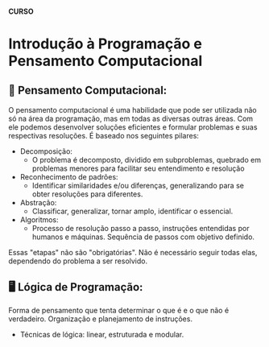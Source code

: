 #### CURSO
# Introdução à Programação e Pensamento Computacional

## 👤 Pensamento Computacional:
O pensamento computacional é uma habilidade que pode ser utilizada não só na área da programação, mas em todas as diversas outras áreas. Com ele podemos desenvolver soluções eficientes e formular problemas e suas respectivas resoluções. É baseado nos seguintes pilares:

- Decomposição:
    - O problema é decomposto, dividido em subproblemas, quebrado em problemas menores para facilitar seu entendimento e resolução
- Reconhecimento de padrões: 
    - Identificar similaridades e/ou diferenças, generalizando para se obter resoluções para diferentes.
- Abstração:
    - Classificar, generalizar, tornar amplo, identificar o essencial.
- Algoritmos:
    - Processo de resolução passo a passo, instruções entendidas por humanos e máquinas. Sequência de passos com objetivo definido.

Essas "etapas" não são "obrigatórias". Não é necessário seguir todas elas, dependendo do problema a ser resolvido.

## 🖥️ Lógica de Programação:
Forma de pensamento que tenta determinar o que é e o que não é verdadeiro.
Organização e planejamento de instruções.

- Técnicas de lógica: linear, estruturada e modular.

